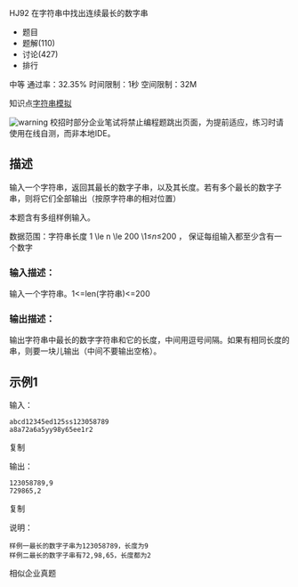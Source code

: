 HJ92 在字符串中找出连续最长的数字串







- 题目
- 题解(110)
- 讨论(427)
- 排行

中等 通过率：32.35% 时间限制：1秒 空间限制：32M

知识点[字符串](https://www.nowcoder.com/exam/oj/ta?page=2&tpId=37&type=37?tag=579)[模拟](https://www.nowcoder.com/exam/oj/ta?page=2&tpId=37&type=37?tag=595)

![warning](https://static.nowcoder.com/fe/file/images/web/ta/warning.png) 校招时部分企业笔试将禁止编程题跳出页面，为提前适应，练习时请使用在线自测，而非本地IDE。

## 描述

输入一个字符串，返回其最长的数字子串，以及其长度。若有多个最长的数字子串，则将它们全部输出（按原字符串的相对位置）

本题含有多组样例输入。

数据范围：字符串长度 1 \le n \le 200 \1≤*n*≤200 ， 保证每组输入都至少含有一个数字

### 输入描述：

输入一个字符串。1<=len(字符串)<=200

### 输出描述：

输出字符串中最长的数字字符串和它的长度，中间用逗号间隔。如果有相同长度的串，则要一块儿输出（中间不要输出空格）。

## 示例1

输入：

```
abcd12345ed125ss123058789
a8a72a6a5yy98y65ee1r2
```

复制

输出：

```
123058789,9
729865,2
```

复制

说明：

```
样例一最长的数字子串为123058789，长度为9
样例二最长的数字子串有72,98,65，长度都为2    
```

相似企业真题
